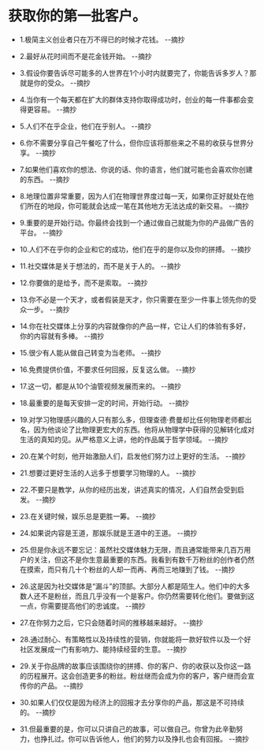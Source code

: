 # 获取你的第一批客户。

- 1.极简主义创业者只在万不得已的时候才花钱。 --摘抄

- 2.最好从花时间而不是花金钱开始。 --摘抄

- 3.假设你要告诉尽可能多的人世界在1个小时内就要完了，你能告诉多岁人？那就是你的受众。 --摘抄

- 4.当你有一个每天都在扩大的群体支持你取得成功时，创业的每一件事都会变得更容易。 --摘抄

- 5.人们不在乎企业，他们在乎别人。 --摘抄

- 6.你不需要分享自己午餐吃了什么，但你应该将那些来之不易的收获与世界分享。 --摘抄

- 7.如果他们喜欢你的想法、你说的话、你的语言，他们就可能也会喜欢你创建的东西。 --摘抄

- 8.地理位置非常重要，因为人们在物理世界度过每一天，如果你正好就处在他们所在的地段，你可能就会达成一笔在其他地方无法达成的新交易。 --摘抄

- 9.重要的是开始行动。你最终会找到一个通过做自己就能为你的产品做广告的平台。 --摘抄

- 10.人们不在乎你的企业和它的成功，他们在乎的是你以及你的拼搏。 --摘抄

- 11.社交媒体是关于想法的，而不是关于人的。 --摘抄

- 12.你要做的是给予，而不是索取。 --摘抄

- 13.你不必是一个天才，或者假装是天才，你只需要在至少一件事上领先你的受众一步。 --摘抄

- 14.你在社交媒体上分享的内容就像你的产品一样，它让人们的体验有多好，你的内容就有多棒。 --摘抄

- 15.很少有人能从做自己转变为当老师。 --摘抄

- 16.免费提供价值，不要求任何回报，反复这么做。 --摘抄

- 17.这一切，都是从10个油管视频发展而来的。 --摘抄

- 18.最重要的是每天安排一定的时间，开始行动。 --摘抄

- 19.对学习物理感兴趣的人只有那么多，但理查德·费曼却比任何物理老师都出名，因为他谈论了比物理更宏大的东西。他将从物理学中获得的见解转化成对生活的真知灼见。从严格意义上讲，他的作品属于哲学领域。 --摘抄

- 20.在某个时刻，他开始激励人们，启发他们努力过上更好的生活。 --摘抄

- 21.想要过更好生活的人远多于想要学习物理的人。 --摘抄

- 22.不要只是教学，从你的经历出发，讲述真实的情况，人们自然会受到启发。 --摘抄

- 23.在关键时候，娱乐总是更胜一筹。 --摘抄

- 24.如果说内容是王道，那娱乐就是王道中的王道。 --摘抄

- 25.但是你永远不要忘记：虽然社交媒体魅力无限，而且通常能带来几百万用户的关注，但这不是你生意最重要的东西。我看到有数千万粉丝的创作者仍然在摸索，而只有几十个粉丝的人却一而再、再而三地赚到了钱。 --摘抄

- 26.这是因为社交媒体是“漏斗”的顶部。大部分人都是陌生人。他们中的大多数人还不是粉丝，而且几乎没有一个是客户。你仍然需要转化他们。要做到这一点，你需要提高他们的忠诚度。 --摘抄

- 27.在你努力之后，它只会随着时间的推移越来越好。 --摘抄

- 28.通过耐心、有策略性以及持续性的营销，你就能将一款好软件以及一个好社区发展成一门有影响力、能持续经营的生意。 --摘抄

- 29.关于你品牌的故事应该围绕你的拼搏、你的客户、你的收获以及你这一路的历程展开。这会创造更多的粉丝。粉丝继而会成为你的客户，客户继而会宣传你的产品。 --摘抄

- 30.如果人们仅仅是因为经济上的回报才去分享你的产品，那这是不可持续的。 --摘抄

- 31.但最重要的是，你可以只讲自己的故事，可以做自己。你曾为此辛勤努力，也挣扎过。你可以告诉他人，他们的努力以及挣扎也会有回报。 --摘抄
